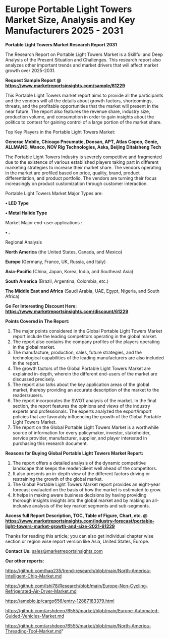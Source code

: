 # Europe Portable Light Towers Market Size, Analysis and Key Manufacturers 2025 - 2031

<strong>Portable Light Towers Market Research Report 2031</strong>

The Research Report on Portable Light Towers Market is a Skillful and Deep Analysis of the Present Situation and Challenges. This research report also analyzes other important trends and market drivers that will affect market growth over 2025-2031.

<strong>Request Sample Report @ <a href=https://www.marketreportsinsights.com/sample/61229>https://www.marketreportsinsights.com/sample/61229</a></strong>

This Portable Light Towers market report aims to provide all the participants and the vendors will all the details about growth factors, shortcomings, threats, and the profitable opportunities that the market will present in the near future. The report also features the revenue share, industry size, production volume, and consumption in order to gain insights about the politics to contest for gaining control of a large portion of the market share.

Top Key Players in the Portable Light Towers Market:

<strong>Generac Mobile, Chicago Pneumatic, Doosan, APT, Atlas Copco, Genie, ALLMAND, Wanco, NOV Rig Technologies, Aska, Beijing Ditaisheng Tech</strong>

The Portable Light Towers Industry is severely competitive and fragmented due to the existence of various established players taking part in different marketing strategies to increase their market share. The vendors operating in the market are profiled based on price, quality, brand, product differentiation, and product portfolio. The vendors are turning their focus increasingly on product customization through customer interaction.

Portable Light Towers Market Major Types are:

<strong>• LED Type

• Metal Halide Type</strong>

Market Major end-user applications :

<strong>• .</strong>

Regional Analysis

</u><strong><b>North America</b></strong> (the United States, Canada, and Mexico)

<strong><b>Europe </b></strong>(Germany, France, UK, Russia, and Italy)

<strong><b>Asia-Pacific</b></strong> (China, Japan, Korea, India, and Southeast Asia)

<strong><b>South America</b></strong> (Brazil, Argentina, Colombia, etc.)

<strong><b>The Middle East and Africa</b></strong> (Saudi Arabia, UAE, Egypt, Nigeria, and South Africa)

<strong>Go For Interesting Discount Here: <a href=https://www.marketreportsinsights.com/discount/61229>https://www.marketreportsinsights.com/discount/61229</a></strong>

<strong>Points Covered in The Report:</strong>
<ol>
  <li>The major points considered in the Global Portable Light Towers Market report include the leading competitors operating in the global market.</li>
  <li>The report also contains the company profiles of the players operating in the global market.</li>
  <li>The manufacture, production, sales, future strategies, and the technological capabilities of the leading manufacturers are also included in the report.</li>
  <li>The growth factors of the Global Portable Light Towers Market are explained in-depth, wherein the different end-users of the market are discussed precisely.</li>
  <li>The report also talks about the key application areas of the global market, thereby providing an accurate description of the market to the readers/users.</li>
  <li>The report incorporates the SWOT analysis of the market. In the final section, the report features the opinions and views of the industry experts and professionals. The experts analyzed the export/import policies that are favorably influencing the growth of the Global Portable Light Towers Market.</li>
  <li>The report on the Global Portable Light Towers Market is a worthwhile source of information for every policymaker, investor, stakeholder, service provider, manufacturer, supplier, and player interested in purchasing this research document.</li>
</ol>
<strong>Reasons for Buying Global Portable Light Towers Market Report:</strong>

<ol>
  <li>The report offers a detailed analysis of the dynamic competitive landscape that keeps the reader/client well ahead of the competitors.</li>
  <li>It also presents an in-depth view of the different factors driving or restraining the growth of the global market.</li>
  <li>The Global Portable Light Towers Market report provides an eight-year forecast evaluated on the basis of how the market is estimated to grow.</li>
  <li>It helps in making aware business decisions by having providing thorough insights insights into the global market and by making an all-inclusive analysis of the key market segments and sub-segments.</li>
</ol>
<strong>Access full Report Description, TOC, Table of Figure, Chart, etc. @ <a href=https://www.marketreportsinsights.com/industry-forecast/portable-light-towers-market-growth-and-size-2021-61229>https://www.marketreportsinsights.com/industry-forecast/portable-light-towers-market-growth-and-size-2021-61229</a></strong>


Thanks for reading this article; you can also get individual chapter wise section or region wise report version like Asia, United States, Europe.

<strong>Contact Us:</strong>
sales@marketreportsinsights.com

<strong>Our other reports:</strong>

<a href=https://github.com/haq235/trend-research/blob/main/North-America-Intelligent-Chip-Market.md>https://github.com/haq235/trend-research/blob/main/North-America-Intelligent-Chip-Market.md</a>

<a href=https://github.com/Ishi78/Research/blob/main/Europe-Non-Cycling-Refrigerated-Air-Dryer-Market.md>https://github.com/Ishi78/Research/blob/main/Europe-Non-Cycling-Refrigerated-Air-Dryer-Market.md</a>

<a href=https://ameblo.jp/cargo656/entry-12887183379.html>https://ameblo.jp/cargo656/entry-12887183379.html</a>

<a href=https://github.com/arshdeep76555/market/blob/main/Europe-Automated-Guided-Vehicles-Market.md>https://github.com/arshdeep76555/market/blob/main/Europe-Automated-Guided-Vehicles-Market.md</a>

<a href=https://github.com/arshdeep76555/market/blob/main/North-America-Threading-Tool-Market.md>https://github.com/arshdeep76555/market/blob/main/North-America-Threading-Tool-Market.md</a>"

